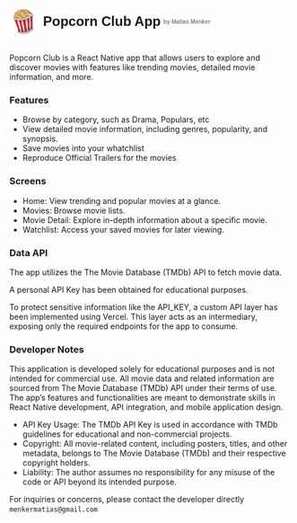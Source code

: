 <div style="display: flex; align-items: center; justify-content: flex-start; font-family: Arial, sans-serif; font-size: 24px; font-weight: bold;">

  <img src="./assets/logo.webp" alt="Popcorn Club Logo" width="50" height="50" style="margin-right: 10px;">
  Popcorn Club App <span style="color: grey; margin-left: 5px; font-size: 10px;">by Matias Menker</span>
</div>

<br>

Popcorn Club is a React Native app that allows users to explore and discover movies with features like trending movies, detailed movie information, and more.

### Features

- Browse by category, such as Drama, Populars, etc
- View detailed movie information, including genres, popularity, and synopsis.
- Save movies into your whatchlist
- Reproduce Official Trailers for the movies

### Screens

- Home: View trending and popular movies at a glance.
- Movies: Browse movie lists.
- Movie Detail: Explore in-depth information about a specific movie.
- Watchlist: Access your saved movies for later viewing.

### Data API

The app utilizes the The Movie Database (TMDb) API to fetch movie data.

A personal API Key has been obtained for educational purposes.

To protect sensitive information like the API_KEY, a custom API layer has been implemented using Vercel. This layer acts as an intermediary, exposing only the required endpoints for the app to consume.

### Developer Notes

This application is developed solely for educational purposes and is not intended for commercial use. All movie data and related information are sourced from The Movie Database (TMDb) API under their terms of use. The app’s features and functionalities are meant to demonstrate skills in React Native development, API integration, and mobile application design.

- API Key Usage: The TMDb API Key is used in accordance with TMDb guidelines for educational and non-commercial projects.
- Copyright: All movie-related content, including posters, titles, and other metadata, belongs to The Movie Database (TMDb) and their respective copyright holders.
- Liability: The author assumes no responsibility for any misuse of the code or API beyond its intended purpose.

For inquiries or concerns, please contact the developer directly `menkermatias@gmail.com`
